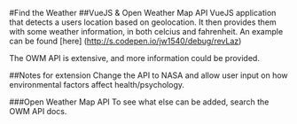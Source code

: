 #Find the Weather 
##VueJS & Open Weather Map API 
VueJS application that detects a users location based on geolocation. It then provides them with some weather information, in both celcius and fahrenheit. An example can be found [here] (http://s.codepen.io/jw1540/debug/revLaz)

The OWM API is extensive, and more information could be provided.

##Notes for extension 
Change the API to NASA and allow user input on how environmental factors affect health/psychology. 

###Open Weather Map API 
To see what else can be added, search the OWM API docs. 
